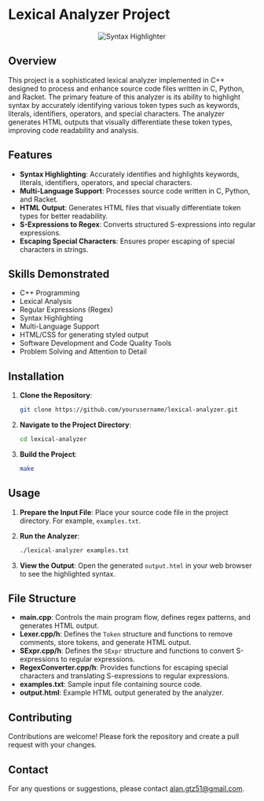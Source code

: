 # Lexical Analyzer Project

<div align="center">
  <img src="https://i0.wp.com/www.cssscript.com/wp-content/uploads/2017/11/ft-syntax-highlight.png?fit=610%2C453&ssl=1" alt="Syntax Highlighter">
</div>


## Overview

This project is a sophisticated lexical analyzer implemented in C++ designed to process and enhance source code files written in C, Python, and Racket. The primary feature of this analyzer is its ability to highlight syntax by accurately identifying various token types such as keywords, literals, identifiers, operators, and special characters. The analyzer generates HTML outputs that visually differentiate these token types, improving code readability and analysis.

## Features

- **Syntax Highlighting**: Accurately identifies and highlights keywords, literals, identifiers, operators, and special characters.
- **Multi-Language Support**: Processes source code written in C, Python, and Racket.
- **HTML Output**: Generates HTML files that visually differentiate token types for better readability.
- **S-Expressions to Regex**: Converts structured S-expressions into regular expressions.
- **Escaping Special Characters**: Ensures proper escaping of special characters in strings.

## Skills Demonstrated

- C++ Programming
- Lexical Analysis
- Regular Expressions (Regex)
- Syntax Highlighting
- Multi-Language Support
- HTML/CSS for generating styled output
- Software Development and Code Quality Tools
- Problem Solving and Attention to Detail

## Installation

1. **Clone the Repository**:
   ```sh
   git clone https://github.com/yourusername/lexical-analyzer.git
   ```
2. **Navigate to the Project Directory**:
   ```sh
   cd lexical-analyzer
   ```

3. **Build the Project**:
   ```sh
   make
   ```

## Usage

1. **Prepare the Input File**: Place your source code file in the project directory. For example, `examples.txt`.

2. **Run the Analyzer**:
   ```sh
   ./lexical-analyzer examples.txt
   ```

3. **View the Output**: Open the generated `output.html` in your web browser to see the highlighted syntax.

## File Structure

- **main.cpp**: Controls the main program flow, defines regex patterns, and generates HTML output.
- **Lexer.cpp/h**: Defines the `Token` structure and functions to remove comments, store tokens, and generate HTML output.
- **SExpr.cpp/h**: Defines the `SExpr` structure and functions to convert S-expressions to regular expressions.
- **RegexConverter.cpp/h**: Provides functions for escaping special characters and translating S-expressions to regular expressions.
- **examples.txt**: Sample input file containing source code.
- **output.html**: Example HTML output generated by the analyzer.

## Contributing

Contributions are welcome! Please fork the repository and create a pull request with your changes.


## Contact

For any questions or suggestions, please contact [alan.gtz51@gmail.com](mailto:alan.gtz51@gmail.com).
